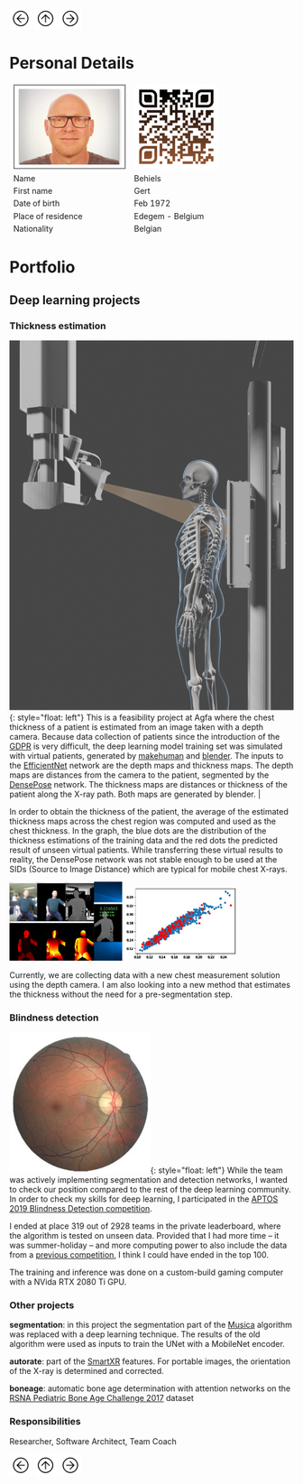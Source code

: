 <a href="Portfolio.html"><img src="images/prev.png" width="40" height="40"></a>
<a href="index.html"><img src="images/back.png" width="40" height="40"></a>
<a href="Tomosynthesis.html"><img src="images/next.png" width="40" height="40"></a>

# Personal Details 

<table class="tg">
<thead>
  <tr>
    <td class="tg-73oq"><a href="https://gearlux.github.io/"><img src="images/Profile.png" width="200" height="150"></a></td>
    <td class="tg-73oq"><a href="https://gearlux.github.io/">
                        <img src="images/qr-code.png" width="150" height="150"></a></td>
  </tr>
  <tr>
    <td class="tg-73oq">Name</td>
    <td class="tg-73oq">Behiels</td>
  </tr>
  <tr>
    <td class="tg-73oq">First name</td>
    <td class="tg-73oq">Gert</td>
  </tr>
  <tr>
    <td class="tg-73oq">Date of birth</td>
    <td class="tg-73oq">Feb 1972</td>
  </tr>
  <tr>
    <td class="tg-73oq">Place of residence</td>
    <td class="tg-73oq">Edegem - Belgium</td>
  </tr>
  <tr>
    <td class="tg-73oq">Nationality</td>
    <td class="tg-73oq">Belgian</td>
  </tr>
</thead>
</table>

# Portfolio

## Deep learning projects

### Thickness estimation

![](images/blender.png){: style="float: left"}
This is a feasibility project at Agfa where the chest thickness of a patient is estimated from an image taken with a depth camera. Because data collection of patients since the introduction of the 
[GDPR](https://en.wikipedia.org/wiki/General_Data_Protection_Regulation) 
is very difficult, the deep learning model training set was simulated with virtual patients, generated by 
[makehuman](http://www.makehumancommunity.org/) and 
[blender](https://www.blender.org/). 
The inputs to the 
[EfficientNet](https://arxiv.org/abs/1905.11946) 
network are the depth maps and thickness maps. 
The depth maps are distances from the camera to the patient, segmented by the [DensePose](http://densepose.org/) network.
The thickness maps are distances or thickness of the patient along the X-ray path. 
Both maps are generated by blender. |

In order to obtain the thickness of the patient, the average of the estimated thickness maps across the chest region was computed and used as the chest thickness. In the graph, the blue dots are the distribution of the thickness estimations of the training data and the red dots the predicted result of unseen virtual patients. While transferring these virtual results to reality, the DensePose network was not stable enough to be used at the SIDs (Source to Image Distance) which are typical for mobile chest X-rays. 

<img src="images/thickness.png" width="200">
<img src="images/thickness_chart.png" width="200">

Currently, we are collecting data with a new chest measurement solution using the depth camera. 
I am also looking into a new method that estimates the thickness without the need for a pre-segmentation step.

### Blindness detection

![](images/aptos.jpg){: style="float: left"}
While the team was actively implementing segmentation and detection networks, 
I wanted to check our position compared to the rest of the deep learning community.
In order to check my skills for deep learning, I participated in the [APTOS 2019 Blindness Detection competition](https://www.kaggle.com/c/aptos2019-blindness-detection/overview). 

I ended at place 319 out of 2928 teams in the private leaderboard, where the algorithm is tested on unseen data. 
Provided that I had more time – it was summer-holiday – and more computing power to also include the data from a [previous competition](https://www.kaggle.com/c/diabetic-retinopathy-detection), I think I could have ended in the top 100. 

The training and inference was done on a custom-build gaming computer with a NVida RTX 2080 Ti GPU.

### Other projects

**segmentation**: in this project the segmentation part of the [Musica](https://medimg.agfa.com/main/musica/) algorithm was replaced with a deep learning technique. 
The results of the old algorithm were used as inputs to train the UNet with a MobileNet encoder.

**autorate**: part of the [SmartXR](https://medimg.agfa.com/main/direct-radiography/smartxr/) features. For portable images, the orientation of the X-ray is determined and corrected.

**boneage**: automatic bone age determination with attention networks on the [RSNA Pediatric Bone Age Challenge 2017](https://www.rsna.org/education/ai-resources-and-training/ai-image-challenge/rsna-pediatric-bone-age-challenge-2017) dataset

### Responsibilities
Researcher, Software Architect, Team Coach

<a href="Portfolio.html"><img src="images/prev.png" width="40" height="40"></a>
<a href="index.html"><img src="images/back.png" width="40" height="40"></a>
<a href="Tomosynthesis.html"><img src="images/next.png" width="40" height="40"></a>
